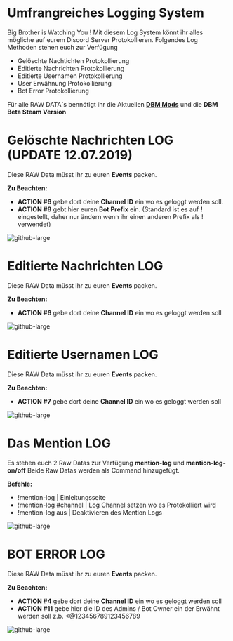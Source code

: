 # Umfrangreiches Logging System

Big Brother is Watching You ! Mit diesem Log System könnt ihr alles mögliche auf eurem Discord Server Protokollieren.
Folgendes Log Methoden stehen euch zur Verfügung

- Gelöschte Nachtichten Protokollierung
- Editierte Nachrichten Protokollierung
- Editierte Usernamen Protokollierung
- User Erwähnung Protokollierung 
- Bot Error Protokollierung

Für alle RAW DATA´s bennötigt ihr die Aktuellen **[DBM Mods](https://github.com/Discord-Bot-Maker-Mods/DBM-Mods)** und die **DBM Beta Steam Version**

# Gelöschte Nachrichten LOG (UPDATE 12.07.2019)
Diese RAW Data müsst ihr zu euren **Events** packen.

**Zu Beachten:**
- **ACTION #6** gebe dort deine **Channel ID** ein wo es geloggt werden soll.
- **ACTION #8** gebt hier euren **Bot Prefix** ein. (Standard ist es auf **!** eingestellt, daher nur ändern wenn ihr einen anderen Prefix als ! verwendet)

![github-large](https://i.imgur.com/WaJO6cY.gif)

# Editierte Nachrichten LOG
Diese RAW Data müsst ihr zu euren **Events** packen.

**Zu Beachten:**
- **ACTION #6** gebe dort deine **Channel ID** ein wo es geloggt werden soll

![github-large](https://i.imgur.com/k69F7ac.gif)

# Editierte Usernamen LOG
Diese RAW Data müsst ihr zu euren **Events** packen.

**Zu Beachten:**
- **ACTION #7** gebe dort deine **Channel ID** ein wo es geloggt werden soll

![github-large](https://i.imgur.com/LymT1xJ.gif)

# Das Mention LOG
Es stehen euch 2 Raw Datas zur Verfügung **mention-log** und **mention-log-on/off**
Beide Raw Datas werden als Command hinzugefügt.

**Befehle:**
- !mention-log | Einleitungsseite
- !mention-log #channel | Log Channel setzen wo es Protokolliert wird 
- !mention-log aus | Deaktivieren des Mention Logs

![github-large](https://i.imgur.com/MJL9En1.png)

# BOT ERROR LOG
Diese RAW Data müsst ihr zu euren **Events** packen.

**Zu Beachten:**
- **ACTION #4** gebe dort deine **Channel ID** ein wo es geloggt werden soll
- **ACTION #11** gebe hier die ID des Admins / Bot Owner ein der Erwähnt werden soll z.b. <@123456789123456789

![github-large](https://i.imgur.com/GWcUa37.png)

